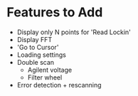 # Features to Add
- Display only N points for 'Read Lockin' 
- Display FFT
- 'Go to Cursor'
- Loading settings
- Double scan
    - Agilent voltage
    - Filter wheel
- Error detection + rescanning  